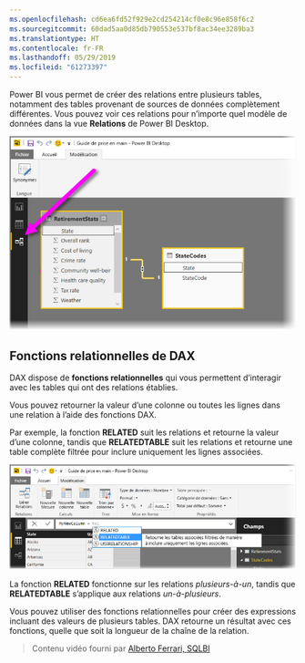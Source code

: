 ```yaml
---
ms.openlocfilehash: cd6ea6fd52f929e2cd254214cf0e8c96e858f6c2
ms.sourcegitcommit: 60dad5aa0d85db790553e537bf8ac34ee3289ba3
ms.translationtype: HT
ms.contentlocale: fr-FR
ms.lasthandoff: 05/29/2019
ms.locfileid: "61273397"
---
```

Power BI vous permet de créer des relations entre plusieurs tables, notamment des tables provenant de sources de données complètement différentes. Vous pouvez voir ces relations pour n’importe quel modèle de données dans la vue **Relations** de Power BI Desktop.

![](media/7-5-table-relationships-and-dax/dax-relationships_1.png)

## <a name="dax-relational-functions"></a>Fonctions relationnelles de DAX
DAX dispose de **fonctions relationnelles** qui vous permettent d’interagir avec les tables qui ont des relations établies.

Vous pouvez retourner la valeur d’une colonne ou toutes les lignes dans une relation à l’aide des fonctions DAX.

Par exemple, la fonction **RELATED** suit les relations et retourne la valeur d’une colonne, tandis que **RELATEDTABLE** suit les relations et retourne une table complète filtrée pour inclure uniquement les lignes associées.

![](media/7-5-table-relationships-and-dax/dax-relationships_2.png)

La fonction **RELATED** fonctionne sur les relations *plusieurs-à-un*, tandis que **RELATEDTABLE** s’applique aux relations *un-à-plusieurs*.

Vous pouvez utiliser des fonctions relationnelles pour créer des expressions incluant des valeurs de plusieurs tables. DAX retourne un résultat avec ces fonctions, quelle que soit la longueur de la chaîne de la relation.

> Contenu vidéo fourni par [Alberto Ferrari, SQLBI](http://www.sqlbi.com/learning-dax)
> 
> 

